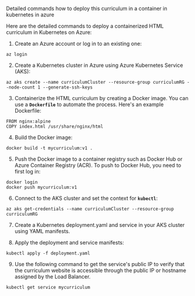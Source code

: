 Detailed commands how to deploy this curriculum in a container in kubernetes in azure

Here are the detailed commands to deploy a containerized HTML curriculum in Kubernetes on Azure:

1. Create an Azure account or log in to an existing one:

```
az login
```

2. Create a Kubernetes cluster in Azure using Azure Kubernetes Service (AKS):

```
az aks create --name curriculumCluster --resource-group curriculumRG --node-count 1 --generate-ssh-keys
```

3. Containerize the HTML curriculum by creating a Docker image. You can use a **`Dockerfile`** to automate the process. Here's an example Dockerfile:

```
FROM nginx:alpine
COPY index.html /usr/share/nginx/html
```

4. Build the Docker image:

```
docker build -t mycurriculum:v1 .
```

5. Push the Docker image to a container registry such as Docker Hub or Azure Container Registry (ACR). To push to Docker Hub, you need to first log in:

```
docker login
docker push mycurriculum:v1
```

6. Connect to the AKS cluster and set the context for **`kubectl`**:

```
az aks get-credentials --name curriculumCluster --resource-group curriculumRG
```

7. Create a Kubernetes deployment.yaml and service in your AKS cluster using YAML manifests. 

8. Apply the deployment and service manifests:

```
kubectl apply -f deployment.yaml
```

9. Use the following command to get the service's public IP to verify that the curriculum website is accessible through the public IP or hostname assigned by the Load Balancer. 

```
kubectl get service mycurriculum
```